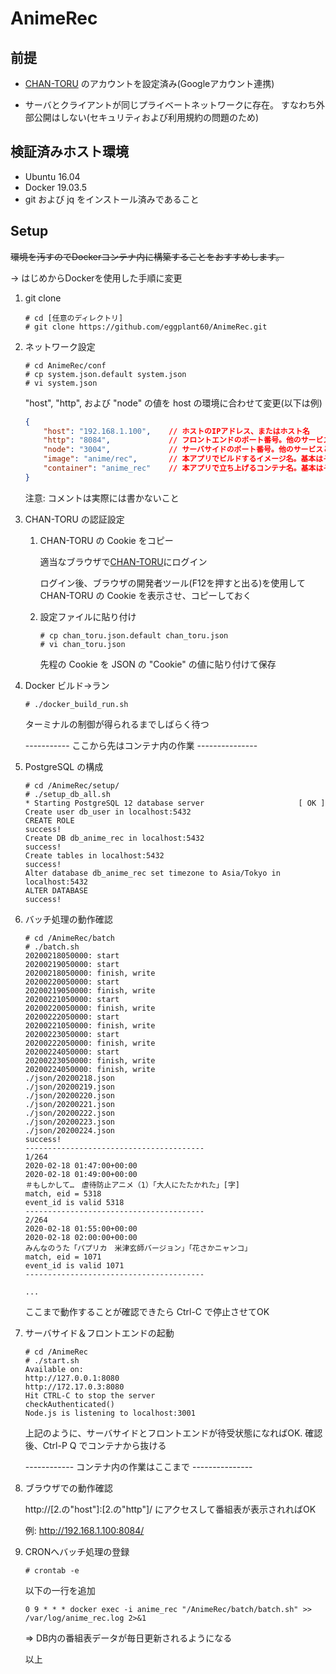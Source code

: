 # AnimeRec

## 前提

- [CHAN-TORU](https://tv.so-net.ne.jp/chan-toru/login) のアカウントを設定済み(Googleアカウント連携)

- サーバとクライアントが同じプライベートネットワークに存在。
	すなわち外部公開はしない(セキュリティおよび利用規約の問題のため)

## 検証済みホスト環境

- Ubuntu 16.04
- Docker 19.03.5
- git および jq をインストール済みであること

## Setup

~~環境を汚すのでDockerコンテナ内に構築することをおすすめします。~~

-> はじめからDockerを使用した手順に変更

1. git clone

	```
	# cd [任意のディレクトリ]
	# git clone https://github.com/eggplant60/AnimeRec.git
	```

1. ネットワーク設定

	```
	# cd AnimeRec/conf
	# cp system.json.default system.json
	# vi system.json
	```

	"host", "http", および "node" の値を host の環境に合わせて変更(以下は例)
	```:conf/system.json
	{
		"host": "192.168.1.100",	// ホストのIPアドレス、またはホスト名
		"http": "8084",				// フロントエンドのポート番号。他のサービスと重複させない
		"node": "3004",				// サーバサイドのポート番号。他のサービスと重複させない
		"image": "anime/rec",		// 本アプリでビルドするイメージ名。基本はそのまま
		"container": "anime_rec"	// 本アプリで立ち上げるコンテナ名。基本はそのまま
	}
	```

	注意: コメントは実際には書かないこと

1. CHAN-TORU の認証設定

	1. CHAN-TORU の Cookie をコピー

		適当なブラウザで[CHAN-TORU](https://tv.so-net.ne.jp/chan-toru/login)にログイン

		ログイン後、ブラウザの開発者ツール(F12を押すと出る)を使用して
		CHAN-TORU の Cookie を表示させ、コピーしておく

	1. 設定ファイルに貼り付け

		```
		# cp chan_toru.json.default chan_toru.json
		# vi chan_toru.json
		```

		先程の Cookie を JSON の "Cookie" の値に貼り付けて保存

1. Docker ビルド→ラン

	```
	# ./docker_build_run.sh
	```
	ターミナルの制御が得られるまでしばらく待つ

	----------- ここから先はコンテナ内の作業 ---------------

1. PostgreSQL の構成

	```
	# cd /AnimeRec/setup/
	# ./setup_db_all.sh
	* Starting PostgreSQL 12 database server                     [ OK ]
	Create user db_user in localhost:5432
	CREATE ROLE
	success!
	Create DB db_anime_rec in localhost:5432
	success!
	Create tables in localhost:5432
	success!
	Alter database db_anime_rec set timezone to Asia/Tokyo in localhost:5432
	ALTER DATABASE
	success!
	```
	
1. バッチ処理の動作確認

	```
	# cd /AnimeRec/batch
	# ./batch.sh
	20200218050000: start
	20200219050000: start
	20200218050000: finish, write
	20200220050000: start
	20200219050000: finish, write
	20200221050000: start
	20200220050000: finish, write
	20200222050000: start
	20200221050000: finish, write
	20200223050000: start
	20200222050000: finish, write
	20200224050000: start
	20200223050000: finish, write
	20200224050000: finish, write
	./json/20200218.json
	./json/20200219.json
	./json/20200220.json
	./json/20200221.json
	./json/20200222.json
	./json/20200223.json
	./json/20200224.json
	success!
	----------------------------------------
	1/264
	2020-02-18 01:47:00+00:00
	2020-02-18 01:49:00+00:00
	＃もしかして…　虐待防止アニメ（1）「大人にたたかれた」[字]
	match, eid = 5318
	event_id is valid 5318
	----------------------------------------
	2/264
	2020-02-18 01:55:00+00:00
	2020-02-18 02:00:00+00:00
	みんなのうた「パプリカ　米津玄師バージョン」「花さかニャンコ」
	match, eid = 1071
	event_id is valid 1071
	----------------------------------------

	...
	```

	ここまで動作することが確認できたら Ctrl-C で停止させてOK

1. サーバサイド＆フロントエンドの起動

	```
	# cd /AnimeRec
	# ./start.sh
	Available on:
	http://127.0.0.1:8080
	http://172.17.0.3:8080
	Hit CTRL-C to stop the server
	checkAuthenticated()
	Node.js is listening to localhost:3001
	```
	上記のように、サーバサイドとフロントエンドが待受状態になればOK.
	確認後、Ctrl-P Q でコンテナから抜ける

	------------ コンテナ内の作業はここまで ---------------	

1. ブラウザでの動作確認

	http://[2.の"host"]:[2.の"http"]/ にアクセスして番組表が表示されればOK

	例: http://192.168.1.100:8084/

1. CRONへバッチ処理の登録

	```
	# crontab -e
	```

	以下の一行を追加

	```
	0 9 * * * docker exec -i anime_rec "/AnimeRec/batch/batch.sh" >> /var/log/anime_rec.log 2>&1
	```

	=> DB内の番組表データが毎日更新されるようになる
	
	以上
